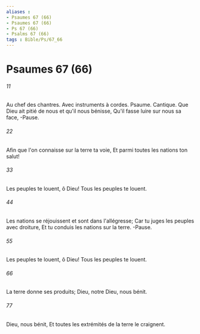 ```yaml
---
aliases : 
- Psaumes 67 (66)
- Psaumes 67 (66)
- Ps 67 (66)
- Psalms 67 (66)
tags : Bible/Ps/67_66
---
```


# Psaumes 67 (66)

###### 11
Au chef des chantres. Avec instruments à cordes. Psaume. Cantique. Que Dieu ait pitié de nous et qu'il nous bénisse, Qu'il fasse luire sur nous sa face, -Pause.
###### 22
Afin que l'on connaisse sur la terre ta voie, Et parmi toutes les nations ton salut!
###### 33
Les peuples te louent, ô Dieu! Tous les peuples te louent.
###### 44
Les nations se réjouissent et sont dans l'allégresse; Car tu juges les peuples avec droiture, Et tu conduis les nations sur la terre. -Pause.
###### 55
Les peuples te louent, ô Dieu! Tous les peuples te louent.
###### 66
La terre donne ses produits; Dieu, notre Dieu, nous bénit.
###### 77
Dieu, nous bénit, Et toutes les extrémités de la terre le craignent.
